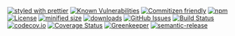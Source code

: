 [![styled with prettier](https://img.shields.io/badge/styled_with-prettier-ff69b4.svg)](https://github.com/prettier/prettier)
[![Known Vulnerabilities](https://snyk.io/test/github/arlac77/npm-dep-graph/badge.svg)](https://snyk.io/test/github/arlac77/npm-dep-graph)
[![Commitizen friendly](https://img.shields.io/badge/commitizen-friendly-brightgreen.svg)](http://commitizen.github.io/cz-cli/)
[![npm](https://img.shields.io/npm/v/npm-dep-graph.svg)](https://www.npmjs.com/package/npm-dep-graph)
[![License](https://img.shields.io/badge/License-BSD%203--Clause-blue.svg)](https://opensource.org/licenses/BSD-3-Clause)
[![minified size](https://badgen.net/bundlephobia/min/npm-dep-graph)](https://bundlephobia.com/result?p=npm-dep-graph)
[![downloads](http://img.shields.io/npm/dm/npm-dep-graph.svg?style=flat-square)](https://npmjs.org/package/npm-dep-graph)
[![GitHub Issues](https://img.shields.io/github/issues/arlac77/npm-dep-graph.svg?style=flat-square)](https://github.com/arlac77/npm-dep-graph/issues)
[![Build Status](https://secure.travis-ci.org/arlac77/npm-dep-graph.png)](http://travis-ci.org/arlac77/npm-dep-graph)
[![codecov.io](http://codecov.io/github/arlac77/npm-dep-graph/coverage.svg?branch=master)](http://codecov.io/github/arlac77/npm-dep-graph?branch=master)
[![Coverage Status](https://coveralls.io/repos/arlac77/npm-dep-graph/badge.svg)](https://coveralls.io/r/arlac77/npm-dep-graph)
[![Greenkeeper](https://badges.greenkeeper.io/arlac77/npm-dep-graph.svg)](https://greenkeeper.io/)
[![semantic-release](https://img.shields.io/badge/%20%20%F0%9F%93%A6%F0%9F%9A%80-semantic--release-e10079.svg)](https://github.com/arlac77/npm-dep-graph)
